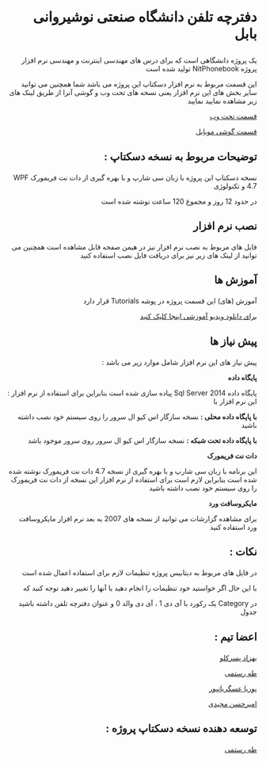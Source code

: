 # <p align="right">دفترچه تلفن دانشگاه صنعتی نوشیروانی بابل</p>
<p align="right">
یک پروژه دانشگاهی است که برای درس های مهندسی اینترنت و مهندسی نرم افزار تولید شده است NitPhonebook پروژه 
</p>
<p align="right">
این قسمت مربوط به نرم افزار دسکتاپ این پروژه می باشد شما همچنین می توانید سایر بخش های این نرم افزار یعنی نسخه های تحت وب و گوشی آنرا از طریق لینک های زیر مشاهده نمایید نمایید
</p>


[<p align="right">قسمت تحت وب</p>](#)
[<p align="right">قسمت گوشی موبایل</p>](#)

## <p align="right">: توضیحات مربوط به نسخه دسکتاپ</p>

<p align="right">  WPF  نسخه دسکتاپ این پروژه با زبان سی شارپ و با بهره گیری از دات نت فریمورک 4.7 و تکنولوژی</p>

<p align="right">در حدود 12 روز و مجموع 120 ساعت نوشته شده است</p>

## <p align="right">نصب نرم افزار</p>

<p align="right"> فایل های مربوط به نصب نرم افزار نیز در هیمن صفحه قابل مشاهده است همچنین می توانید از لینک های زیر نیز برای دریافت فایل نصب استفاده کنید </p>

## <p align="right">آموزش ها</p>

<p align="right"> قرار دارد  Tutorials  آموزش (های) این قسمت پروژه در پوشه </p>

[<p align="right">برای دانلود ویدیو آموزشی اینجا کلیک کنید</p>](https://raw.githubusercontent.com/tataiee1375/NitPhonebook/master/Tutorials/Videos/Tutorial01.mp4)


## <p align="right">پیش نیاز ها</p>

<p align="right">: پیش نیاز های این نرم افزار شامل موارد زیر می باشد</p>

<p align="right"><strong>پایگاه داده</strong></p>

<p align="right"> : پیاده سازی شده است بنابراین برای استفاده از نرم افزار  Sql Server 2014 پایگاه داده این نرم افزار با </p>
<p align="right"><strong> با پایگاه داده محلی :</strong> نسخه سازگار اس کیو ال سرور را روی سیستم خود نصب داشته باشید</p>
<p align="right"><strong> با پایگاه داده تحت شبکه :</strong> نسخه سازگار اس کیو ال سرور  روی سرور موجود باشد</p>

<p align="right"><strong>دات نت فریمورک</strong></p>

<p align="right">این برنامه با زبان سی شارپ و با بهره گیری از نسخه 4.7 دات نت فریمورک نوشته شده شده است بنابراین لازم است برای استفاده از نرم افزار این نسخه از دات نت فریمورک را روی سیستم خود نصب داشته باشید</p>

<p align="right"><strong>مایکروسافت ورد</strong></p>

<p align="right">برای مشاهده گزارشات می توانید از نسخه های 2007 به بعد نرم افزار مایکروسافت ورد استفاده کنید</p>

## <p align="right">: نکات</p>

<p align="right"> در فایل های مربوط به دیتابیس پروژه تنظیمات لازم برای استفاده اعمال شده است</p>

<p align="right"> با این حال اگر خواستید خود تنظیمات را انجام دهید یا آنها را تغییر دهید توجه کنید که </p>

<p align="right"> یک رکورد با آی دی 1 ، آی دی والد 0 و عنوان دفترچه تلفن داشته باشید Category در جدول </p>

## <p align="right"> : اعضا تیم</p>

[<p align="right">بهزاد پسرکلو</p>](#)
[<p align="right">طه رستمی</p>](https://github.com/tataiee1375)
[<p align="right">پوریا عسگریانپور</p>](https://github.com/PooryaASG)
[<p align="right">امیرحسن مجیدی</p>](https://github.com/amirmgd)

## <p align="right">: توسعه دهنده نسخه دسکتاپ پروژه</p>

[<p align="right">طه رستمی</p>](https://github.com/tataiee1375)

